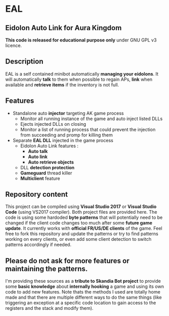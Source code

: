# EAL
## Eidolon Auto Link for Aura Kingdom

**This code is released for educational purpose only** under GNU GPL v3 licence.

## Description
EAL is a self contained minibot automatically **managing your eidolons**. It will automatically **talk** to them when possible to regain APs, **link** when available and **retrieve items** if the inventory is not full.

## Features
- Standalone auto **injector** targeting AK game process
  - Monitor all running instance of the game and auto inject listed DLLs
  - Ejects injected DLLs on closing
  - Monitor a list of running process that could prevent the injection from succeeding and promp for killing them
- Separate **EAL DLL** injected in the game process
  - Eidolon Auto Link features :
    - **Auto talk**
    - **Auto link**
    - **Auto retrieve objects**
  - DLL **detection protection**
  - **Gameguard** thread killer
  - **Multiclient** feature
  
## Repository content
This project can be compiled using **Visual Studio 2017** or **Visual Studio Code** (using VS2017 compiler). Both project files are provided here.
The code is using some hardoded **byte patterns** that will potentially need to be changed if the client code changes too much after some **future game update**. It currently works with **official FR/US/DE clients** of the game. Feel free to fork this repository and update the patterns or try to find patterns working on every clients, or even add some client detection to switch patterns accordingly if needed.


## Please do not ask for more features or maintaining the patterns.
I'm providing these sources as a **tribute to Skandia Bot project** to provide some **basic knowledge** about **internally hooking** a game and using its own code to add new features.
Note thats the methods I used are totally home made and that there are multiple different ways to do the same things (like triggering an exception at a specific code location to gain access to the registers and the stack and modify them).
